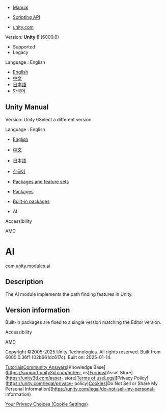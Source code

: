 [](https://docs.unity3d.com)

  * [Manual](../Manual/index.html)
  * [Scripting API](../ScriptReference/index.html)

  * [unity.com](https://unity.com/)

Version: **Unity 6** (6000.0)

  * Supported
  * Legacy

Language : English

  * [English](/Manual/com.unity.modules.ai.html)
  * [中文](/cn/current/Manual/com.unity.modules.ai.html)
  * [日本語](/ja/current/Manual/com.unity.modules.ai.html)
  * [한국어](/kr/current/Manual/com.unity.modules.ai.html)

[](https://docs.unity3d.com)

## Unity Manual

Version: Unity 6Select a different version

Language : English

  * [English](/Manual/com.unity.modules.ai.html)
  * [中文](/cn/current/Manual/com.unity.modules.ai.html)
  * [日本語](/ja/current/Manual/com.unity.modules.ai.html)
  * [한국어](/kr/current/Manual/com.unity.modules.ai.html)

  * [Packages and feature sets](PackagesList.html)
  * [Packages](Packages-all.html)
  * [Built-in packages](pack-build.html)
  * AI 

[](com.unity.modules.accessibility.html)

Accessibility

[](com.unity.modules.amd.html)

AMD

# AI

[com.unity.modules.ai](https://docs.unity3d.com/6000.0/Documentation/ScriptReference/UnityEngine.AIModule.html)

## Description

The AI module implements the path finding features in Unity.

## Version information

Built-in packages are fixed to a single version matching the Editor version.

[](com.unity.modules.accessibility.html)

Accessibility

[](com.unity.modules.amd.html)

AMD

Copyright ©2005-2025 Unity Technologies. All rights reserved. Built from
6000.0.36f1 (02b661dc617c). Built on: 2025-01-14.

[Tutorials](https://learn.unity.com/)[Community
Answers](https://answers.unity3d.com)[Knowledge
Base](https://support.unity3d.com/hc/en-
us)[Forums](https://forum.unity3d.com)[Asset Store](https://unity3d.com/asset-
store)[Terms of
use](https://docs.unity3d.com/Manual/TermsOfUse.html)[Legal](https://unity.com/legal)[Privacy
Policy](https://unity.com/legal/privacy-
policy)[Cookies](https://unity.com/legal/cookie-policy)[Do Not Sell or Share
My Personal Information](https://unity.com/legal/do-not-sell-my-personal-
information)

[Your Privacy Choices (Cookie Settings)](javascript:void\(0\);)

